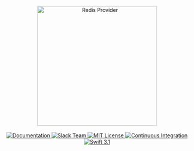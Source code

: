 <p align="center">
    <img src="https://cloud.githubusercontent.com/assets/1342803/24749471/78bc8006-1ac3-11e7-969b-110a5d08f3ea.png" width="320" alt="Redis Provider">
    <br>
    <br>
    <a href="https://docs.vapor.codes/redis/package/">
        <img src="http://img.shields.io/badge/read_the-docs-92A8D1.svg" alt="Documentation">
    </a>
    <a href="http://vapor.team">
        <img src="http://vapor.team/badge.svg" alt="Slack Team">
    </a>
    <a href="LICENSE">
        <img src="http://img.shields.io/badge/license-MIT-brightgreen.svg" alt="MIT License">
    </a>
    <a href="https://circleci.com/gh/vapor/redis-provider">
        <img src="https://circleci.com/gh/vapor/redis-provider.svg?style=shield" alt="Continuous Integration">
    </a>
    <a href="https://swift.org">
        <img src="http://img.shields.io/badge/swift-3.1-brightgreen.svg" alt="Swift 3.1">
    </a>
</p>
